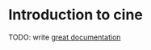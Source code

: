 # Introduction to cine

TODO: write [great documentation](http://jacobian.org/writing/what-to-write/)
